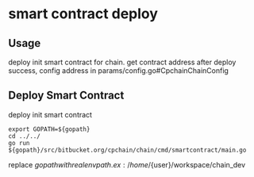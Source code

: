 # smart contract deploy

## Usage
deploy init smart contract for chain.
get contract address after deploy success, config address in params/config.go#CpchainChainConfig


## Deploy Smart Contract

deploy init smart contract

```shell
export GOPATH=${gopath}
cd ../../
go run ${gopath}/src/bitbucket.org/cpchain/chain/cmd/smartcontract/main.go
```

replace ${gopath} with real env path. ex:/home/${user}/workspace/chain_dev